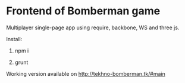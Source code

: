 # Frontend of Bomberman game
Multiplayer single-page app using require, backbone, WS and three js.

Install:

1. npm i

2. grunt

Working version available on http://tekhno-bomberman.tk/#main
